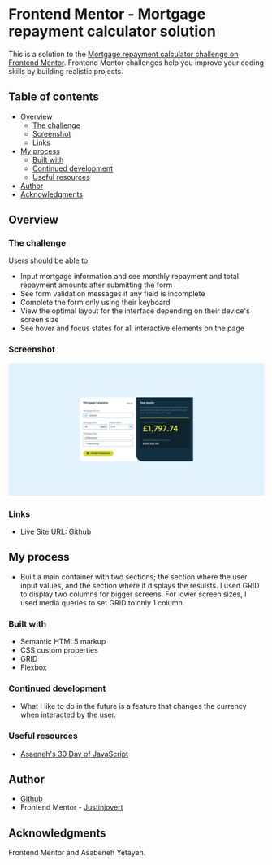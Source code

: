 # Frontend Mentor - Mortgage repayment calculator solution

This is a solution to the [Mortgage repayment calculator challenge on Frontend Mentor](https://www.frontendmentor.io/challenges/mortgage-repayment-calculator-Galx1LXK73). Frontend Mentor challenges help you improve your coding skills by building realistic projects. 

## Table of contents

- [Overview](#overview)
  - [The challenge](#the-challenge)
  - [Screenshot](#screenshot)
  - [Links](#links)
- [My process](#my-process)
  - [Built with](#built-with)
  - [Continued development](#continued-development)
  - [Useful resources](#useful-resources)
- [Author](#author)
- [Acknowledgments](#acknowledgments)


## Overview

### The challenge

Users should be able to:

- Input mortgage information and see monthly repayment and total repayment amounts after submitting the form
- See form validation messages if any field is incomplete
- Complete the form only using their keyboard
- View the optimal layout for the interface depending on their device's screen size
- See hover and focus states for all interactive elements on the page

### Screenshot

![Screenshot](./design/screenshot-desktop.png)


### Links

- Live Site URL: [Github](https://justinjovert.github.io/Mortgage-repayment-calculator)

## My process

- Built a main container with two sections; the section where the user input values, and the section where it displays the resulsts. I used GRID to display two columns for bigger screens. For lower screen sizes, I used media queries to set GRID to only 1 column. 

### Built with

- Semantic HTML5 markup
- CSS custom properties
- GRID
- Flexbox

### Continued development

- What I like to do in the future is a feature that changes the currency when interacted by the user. 


### Useful resources

- [Asaeneh's 30 Day of JavaScript](https://github.com/Asabeneh/30-Days-Of-JavaScript)

## Author

- [Github](https://github.com/Justinjovert/)
- Frontend Mentor - [Justinjovert](https://www.frontendmentor.io/profile/Justinjovert)

## Acknowledgments

Frontend Mentor and Asabeneh Yetayeh.